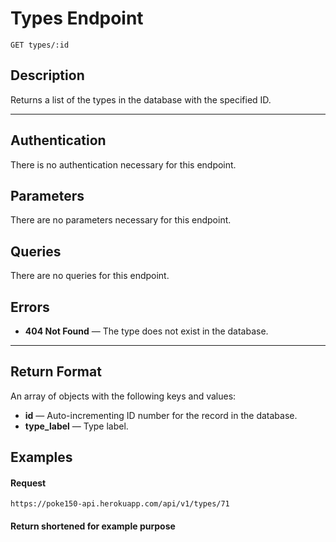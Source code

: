 # Types Endpoint

```
GET types/:id
```

## Description
Returns a list of the types in the database with the specified ID.

---

## Authentication
There is no authentication necessary for this endpoint.

## Parameters
There are no parameters necessary for this endpoint.

## Queries
There are no queries for this endpoint.

## Errors
- **404 Not Found** — The type does not exist in the database.

---

## Return Format
An array of objects with the following keys and values:

- **id** — Auto-incrementing ID number for the record in the database.
- **type_label** — Type label.

## Examples

#### Request
```
https://poke150-api.herokuapp.com/api/v1/types/71
```

#### Return shortened for example purpose
```json

```
